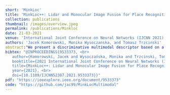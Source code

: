 ```yaml
---
short: 'MinkLoc'
title: 'MinkLoc++: Lidar and Monocular Image Fusion for Place Recognition'
collection: publications
thumbnail: /images/overview.jpeg
permalink: /publications/Minkloc
date: 21-03-2021
venue: 'International Joint Conference on Neural Networks (IJCNN 2021)'
authors: 'Jacek Komorowski, Monika Wysoczanska, and Tomasz Trzcinski'
abstract:"We present a discriminative multimodal descriptor based on a pair of sensor readings: a point cloud from a LiDAR and an image from an RGB camera. Our descriptor, named MinkLoc++, can be used for place recognition, re-localization and loop closure purposes in robotics or autonomous vehicles applications. We use late fusion approach, where each modality is processed separately and fused in the final part of the processing pipeline. The proposed method achieves state-of-the-art performance on standard place recognition benchmarks. We also identify dominating modality problem when training a multimodal descriptor. The problem manifests itself when the network focuses on a modality with a larger overfit to the training data. This drives the loss down during the training but leads to suboptimal performance on the evaluation set. In this work we describe how to detect and mitigate such risk when using a deep metric learning approach to train a multimodal neural network."
bibtex: "@INPROCEEDINGS{9533373, <br>
   author={Komorowski, Jacek and Wysoczańska, Monika and Trzcinski, Tomasz}, <br>
   booktitle={2021 International Joint Conference on Neural Networks (IJCNN)}, <br>
   title={MinkLoc++: Lidar and Monocular Image Fusion for Place Recognition}, <br>
   year={2021}, <br>
   doi={10.1109/IJCNN52387.2021.9533373}}"
pdf: "https://ieeexplore.ieee.org/document/9533373"
code: "https://github.com/jac99/MinkLocMultimodal"
---
```


